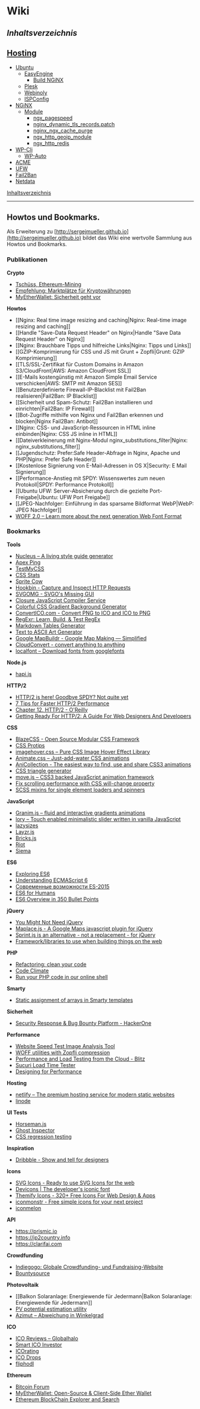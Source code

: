 # Wiki


## _Inhaltsverzeichnis_

## [Hosting](https://wiki.page-speed.ninja/hosting/)

- [Ubuntu](https://wiki.page-speed.ninja/hosting/ubuntu/)
  - [EasyEngine](https://wiki.page-speed.ninja/hosting/ubuntu/easyengine/)
    - [Build NGiNX](https://wiki.page-speed.ninja/hosting/ubuntu/easyengine/build/)
  - [Plesk](https://wiki.page-speed.ninja/hosting/ubuntu/plesk/)
  - [Webinoly](https://wiki.page-speed.ninja/hosting/ubuntu/webinoly/)
  - [ISPConfig](https://wiki.page-speed.ninja/hosting/ubuntu/ispconfig/)
- [NGiNX](https://wiki.page-speed.ninja/hosting/nginx/)
  - [Module](https://wiki.page-speed.ninja/hosting/nginx/module/)
    - [ngx_pagespeed](https://wiki.page-speed.ninja/hosting/nginx/module/ngx_pagespeed)
    - [nginx_dynamic_tls_records.patch](https://wiki.page-speed.ninja/hosting/nginx/module/nginx_dynamic_tls_records.patch)
    - [nginx_ngx_cache_purge](https://wiki.page-speed.ninja/hosting/nginx/module/nginx_ngx_cache_purge)
    - [ngx_http_geoip_module](https://wiki.page-speed.ninja/hosting/nginx/module/ngx_http_geoip_module)
    - [ngx_http_redis](https://wiki.page-speed.ninja/hosting/nginx/module/ngx_http_redis)
- [WP-Cli](https://wiki.page-speed.ninja/hosting/wpcli/)
    - [WP-Auto](https://wiki.page-speed.ninja/hosting/wpcli/wp-auto/)
- [ACME](https://wiki.page-speed.ninja/hosting/acme/)
- [UFW](https://wiki.page-speed.ninja/hosting/ufw/)
- [Fail2Ban](https://wiki.page-speed.ninja/hosting/fail2ban/)
- [Netdata](https://wiki.page-speed.ninja/hosting/netdata/)

[Inhaltsverzeichnis](#inhaltsverzeichnis)

* * *

## Howtos und Bookmarks.

Als Erweiterung zu [http://sergejmueller.github.io](http://sergejmueller.github.io) bildet das Wiki eine wertvolle Sammlung aus Howtos und Bookmarks.

### Publikationen
**Crypto**
* [Tschüss, Ethereum-Mining](http://telegra.ph/Tschüss-Ethereum-Mining-11-03)
* [Empfehlung: Marktplätze für Kryptowährungen](http://telegra.ph/Empfehlung-Marktplätze-für-Kryptowährungen-10-14)
* [MyEtherWallet: Sicherheit geht vor](http://telegra.ph/MyEtherWallet-Sicherheit-geht-vor-11-05)

**Howtos**
* [[Nginx: Real time image resizing and caching|Nginx: Real-time image resizing and caching]]
* [[Handle "Save-Data Request Header" on Nginx|Handle "Save Data Request Header" on Nginx]]
* [[Nginx: Brauchbare Tipps und hilfreiche Links|Nginx: Tipps und Links]]
* [[GZIP-Komprimierung für CSS und JS mit Grunt + Zopfli|Grunt: GZIP Komprimierung]]
* [[TLS/SSL-Zertifikat für Custom Domains in Amazon S3/CloudFront|AWS: Amazon CloudFront SSL]]
* [[E-Mails kostengünstig mit Amazon Simple Email Service verschicken|AWS: SMTP mit Amazon SES]]
* [[Benutzerdefinierte Firewall-IP-Blacklist mit Fail2Ban realisieren|Fail2Ban: IP Blacklist]]
* [[Sicherheit und Spam-Schutz: Fail2Ban installieren und einrichten|Fail2Ban: IP Firewall]]
* [[Bot-Zugriffe mithilfe von Nginx und Fail2Ban erkennen und blocken|Nginx Fail2Ban: Antibot]]
* [[Nginx: CSS- und JavaScript-Ressourcen in HTML inline einbinden|Nginx: CSS JS inline in HTML]]
* [[Dateiverkleinerung mit Nginx-Modul nginx_substitutions_filter|Nginx: nginx_substitutions_filter]]
* [[Jugendschutz: Prefer:Safe Header-Abfrage in Nginx, Apache und PHP|Nginx: Prefer Safe Header]]
* [[Kostenlose Signierung von E-Mail-Adressen in OS X|Security: E Mail Signierung]]
* [[Performance-Anstieg mit SPDY: Wissenswertes zum neuen Protokoll|SPDY: Performance Protokoll]]
* [[Ubuntu UFW: Server-Absicherung durch die gezielte Port-Freigabe|Ubuntu: UFW Port Freigabe]]
* [[JPEG-Nachfolger: Einführung in das sparsame Bildformat WebP|WebP: JPEG Nachfolger]]
* [WOFF 2.0 – Learn more about the next generation Web Font Format](https://gist.github.com/sergejmueller/cf6b4f2133bcb3e2f64a)


### Bookmarks

**Tools**

* [Nucleus – A living style guide generator](https://holidaypirates.github.io/nucleus/)
* [Apex Ping](https://apex.sh/ping/)
* [TestMyCSS](http://www.testmycss.com)
* [CSS Stats](http://www.cssstats.com)
* [Sprite Cow](http://www.spritecow.com)
* [Hookbin - Capture and Inspect HTTP Requests](https://hookbin.com)
* [SVGOMG - SVGO's Missing GUI](https://jakearchibald.github.io/svgomg/)
* [Closure JavaScript Compiler Service](http://closure-compiler.appspot.com/home)
* [Colorful CSS Gradient Background Generator](http://www.webcore-it.com/colorful-background/)
* [ConvertICO.com - Convert PNG to ICO and ICO to PNG](http://www.convertico.com)
* [RegExr: Learn, Build, & Test RegEx](http://www.regexr.com)
* [Markdown Tables Generator](http://www.tablesgenerator.com/markdown_tables)
* [Text to ASCII Art Generator](http://patorjk.com/software/taag/)
* [Google MapBuildr - Google Map Making — Simplified](https://mapbuildr.com)
* [CloudConvert - convert anything to anything](https://cloudconvert.com)
* [localfont – Download fonts from googlefonts](http://www.localfont.com)


**Node.js**

* [hapi.js](http://hapijs.com)


**HTTP/2**

* [HTTP/2 is here! Goodbye SPDY? Not quite yet](https://blog.cloudflare.com/introducing-http2/)
* [7 Tips for Faster HTTP/2 Performance](https://www.nginx.com/blog/7-tips-for-faster-http2-performance/)
* [Chapter 12. HTTP/2 - O'Reilly](http://chimera.labs.oreilly.com/books/1230000000545/ch12.html)
* [Getting Ready For HTTP/2: A Guide For Web Designers And Developers](https://www.smashingmagazine.com/2016/02/getting-ready-for-http2/)


**CSS**

* [BlazeCSS - Open Source Modular CSS Framework](http://blazecss.com)
* [CSS Protips](https://github.com/AllThingsSmitty/css-protips)
* [imagehover.css – Pure CSS Image Hover Effect Library](http://imagehover.io)
* [Animate.css – Just-add-water CSS animations](http://daneden.github.io/animate.css/)
* [AniCollection - The easiest way to find, use and share CSS3 animations](http://anicollection.github.io/#/)
* [CSS triangle generator](http://apps.eky.hk/css-triangle-generator/)
* [move.js – CSS3 backed JavaScript animation framework](https://github.com/visionmedia/move.js)
* [Fix scrolling performance with CSS will-change property](https://fourword.fourkitchens.com/article/fix-scrolling-performance-css-will-change-property)
* [SCSS mixins for single element loaders and spinners](https://matejkustec.github.io/SpinThatShit/)


**JavaScript**

* [Granim.js – fluid and interactive gradients animations](https://sarcadass.github.io/granim.js/)
* [lory – Touch enabled minimalistic slider written in vanilla JavaScript](http://meandmax.github.io/lory/)
* [lazysizes](https://github.com/aFarkas/lazysizes)
* [Layzr.js](https://github.com/callmecavs/layzr.js)
* [Bricks.js](http://callmecavs.com/bricks.js/)
* [Riot](http://riotjs.com)
* [Siema](https://pawelgrzybek.com/siema/)


**ES6**

* [Exploring ES6](http://exploringjs.com/es6/)
* [Understanding ECMAScript 6](https://leanpub.com/understandinges6/read)
* [Современные возможности ES-2015](https://learn.javascript.ru/es-modern)
* [ES6 for Humans](https://github.com/metagrover/ES6-for-humans)
* [ES6 Overview in 350 Bullet Points](https://ponyfoo.com/articles/es6)


**jQuery**

* [You Might Not Need jQuery](http://youmightnotneedjquery.com)
* [Maplace.js - A Google Maps javascript plugin for jQuery](http://maplacejs.com)
* [Sprint.js is an alternative - not a replacement - for jQuery](https://github.com/bendc/sprint)
* [Framework/libraries to use when building things on the web](https://github.com/moklick/frontend-stuff)


**PHP**

* [Refactoring: clean your code](https://refactoring.guru)
* [Code Climate](https://codeclimate.com)
* [Run your PHP code in our online shell](http://3v4l.org)


**Smarty**

* [Static assignment of arrays in Smarty templates](http://www.hackvalue.nl/en/article/125/static_assignment_of_arrays_in_smarty_templates)


**Sicherheit**

* [Security Response & Bug Bounty Platform - HackerOne](https://hackerone.com)


**Performance**

* [Website Speed Test Image Analysis Tool](https://webspeedtest.cloudinary.com)
* [WOFF utilities with Zopfli compression](https://github.com/bramstein/sfnt2woff-zopfli)
* [Performance and Load Testing from the Cloud - Blitz](https://www.blitz.io)
* [Sucuri Load Time Tester](https://performance.sucuri.net)
* [Designing for Performance](http://designingforperformance.com)


**Hosting**

* [netlify – The premium hosting service for modern static websites](https://www.netlify.com)
* [linode](https://www.linode.com)


**UI Tests**

* [Horseman.js](http://www.horsemanjs.org)
* [Ghost Inspector](https://ghostinspector.com)
* [CSS regression testing](http://blog.bartos.me/css-regression-testing/)


**Inspiration**

* [Dribbble - Show and tell for designers](https://dribbble.com)


**Icons**

* [SVG Icons - Ready to use SVG Icons for the web](http://svgicons.sparkk.fr)
* [Devicons | The developer's iconic font](http://vorillaz.github.io/devicons/#/dafont)
* [Themify Icons - 320+ Free Icons For Web Design & Apps](http://themify.me/themify-icons)
* [iconmonstr - Free simple icons for your next project](http://iconmonstr.com)
* [iconmelon](http://iconmelon.com)


**API**
* https://prismic.io
* https://ip2country.info
* https://clarifai.com


**Crowdfunding**

* [Indiegogo: Globale Crowdfunding- und Fundraising-Website](https://www.indiegogo.com)
* [Bountysource](https://www.bountysource.com)


**Photovoltaik**

* [[Balkon Solaranlage: Energiewende für Jedermann|Balkon Solaranlage: Energiewende für Jedermann]]
* [PV potential estimation utility](http://re.jrc.ec.europa.eu/pvgis/apps4/pvest.php?lang=de&map=europe)
* [Azimut – Abweichung in Winkelgrad](http://www.photovoltaiksolarstrom.de/photovoltaiklexikon/azimut)


**ICO**

* [ICO Reviews – Globalhalo](https://globalhalo.com/category/ico-reviews/)
* [Smart ICO Investor](https://smarticoinvestor.com)
* [ICOrating](http://icorating.com)
* [ICO Drops](https://icodrops.com)
* [fliphodl](http://fliphodl.com)


**Ethereum**

* [Bitcoin Forum](https://bitcointalk.org)
* [MyEtherWallet: Open-Source & Client-Side Ether Wallet](https://www.myetherwallet.com)
* [Ethereum BlockChain Explorer and Search](https://etherscan.io)
